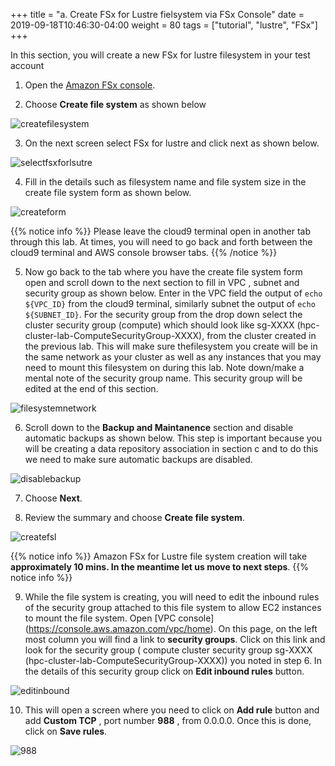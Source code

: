 +++
title = "a. Create FSx for Lustre fielsystem via FSx Console"
date = 2019-09-18T10:46:30-04:00
weight = 80
tags = ["tutorial", "lustre", "FSx"]
+++

In this section, you will create a new FSx for lustre filesystem in your test account


1. Open the [Amazon FSx console](https://console.aws.amazon.com/fsx/home).

2. Choose  **Create file system** as shown below

![createfilesystem](/images/fsx-for-lustre-hsm/createfilesystem.png)

3. On the next screen select FSx for lustre and click next as shown below.   

![selectfsxforlsutre](/images/fsx-for-lustre-hsm/selectfsxlustre.png)

4. Fill in the details such as filesystem name and file system size in the create file system form as shown below.

![createform](/images/fsx-for-lustre-hsm/createform.png)


{{% notice info %}}
Please leave the cloud9 terminal open in another tab through this  lab.
At times, you will need to go back and forth between the cloud9 terminal and AWS console browser tabs. 
{{% /notice %}}

5. Now go back to the tab where you have the create file system form open and scroll down to the next section to fill in VPC , subnet and security group as shown below. Enter in the VPC field the output of `echo ${VPC_ID}` from the cloud9 terminal, similarly subnet the output of `echo ${SUBNET_ID}`. For the security group from the drop down select the cluster security group (compute) which should look like sg-XXXX (hpc-cluster-lab-ComputeSecurityGroup-XXXX), from the cluster created in the previous lab. This will make sure thefilesystem you create will be in the same network as your cluster as well as any instances that you may need to mount this filesystem on during this lab. Note down/make a mental note of the security group name. This security group will be edited at the end of this section. 

![filesystemnetwork](/images/fsx-for-lustre-hsm/filesystemnetwork.png)

6. Scroll down to the **Backup and Maintanence** section and disable automatic backups as shown below. This step is important because you will be creating a data repository association in section c and to do this we need to make sure automatic backups are disabled.

![disablebackup](/images/fsx-for-lustre-hsm/disablebackup.png) 

7. Choose **Next**.

8. Review the summary and choose  **Create file system**.

![createfsl](/images/fsx-for-lustre-hsm/createfsl.png)

{{% notice info %}}
Amazon FSx for Lustre file system creation will take **approximately 10 mins. In the meantime let us move to next steps**. 
{{% notice info %}}

9. While the file system is creating, you will need to edit the inbound rules of the security group attached to this file system to allow EC2 instances to mount the file system. Open [VPC console] (https://console.aws.amazon.com/vpc/home). On this page, on the left most column you will find a link to **security groups**. Click on this link and look for the security group ( compute cluster security group sg-XXXX (hpc-cluster-lab-ComputeSecurityGroup-XXXX)) you noted in step 6. In the details of this security group click on **Edit inbound rules** button.

![editinbound](/images/fsx-for-lustre-hsm/editinbound.png)

10. This will open a screen where you need to click on **Add rule** button and add **Custom TCP** , port number **988** , from 0.0.0.0. Once this is done, click on **Save rules**.

![988](/images/fsx-for-lustre-hsm/988.png)

